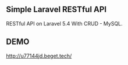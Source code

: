 ## Simple Laravel RESTful API

RESTful API on Laravel 5.4
With CRUD - MySQL.

## DEMO
http://u77144jd.beget.tech/
